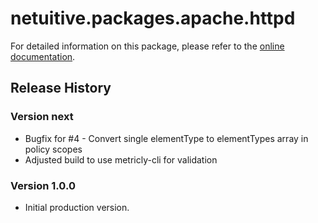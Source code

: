 # netuitive.packages.apache.httpd

For detailed information on this package, please refer to the [online documentation](https://help.netuitive.com/Content/Integrations/httpd.htm).

## Release History

### Version next

* Bugfix for #4 - Convert single elementType to elementTypes array in policy scopes
* Adjusted build to use metricly-cli for validation

### Version 1.0.0

* Initial production version.
